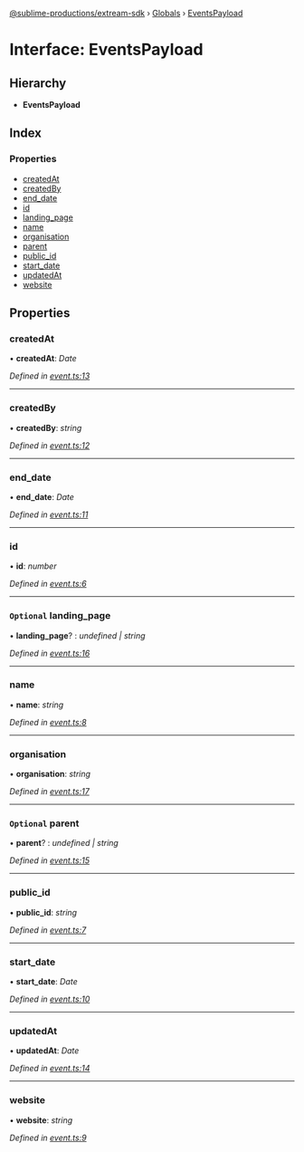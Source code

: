 [@sublime-productions/extream-sdk](../README.md) › [Globals](../globals.md) › [EventsPayload](eventspayload.md)

# Interface: EventsPayload

## Hierarchy

* **EventsPayload**

## Index

### Properties

* [createdAt](eventspayload.md#createdat)
* [createdBy](eventspayload.md#createdby)
* [end_date](eventspayload.md#end_date)
* [id](eventspayload.md#id)
* [landing_page](eventspayload.md#optional-landing_page)
* [name](eventspayload.md#name)
* [organisation](eventspayload.md#organisation)
* [parent](eventspayload.md#optional-parent)
* [public_id](eventspayload.md#public_id)
* [start_date](eventspayload.md#start_date)
* [updatedAt](eventspayload.md#updatedat)
* [website](eventspayload.md#website)

## Properties

###  createdAt

• **createdAt**: *Date*

*Defined in [event.ts:13](https://github.com/Extream-SaaS/ex-sdk/blob/fc506a8/src/event.ts#L13)*

___

###  createdBy

• **createdBy**: *string*

*Defined in [event.ts:12](https://github.com/Extream-SaaS/ex-sdk/blob/fc506a8/src/event.ts#L12)*

___

###  end_date

• **end_date**: *Date*

*Defined in [event.ts:11](https://github.com/Extream-SaaS/ex-sdk/blob/fc506a8/src/event.ts#L11)*

___

###  id

• **id**: *number*

*Defined in [event.ts:6](https://github.com/Extream-SaaS/ex-sdk/blob/fc506a8/src/event.ts#L6)*

___

### `Optional` landing_page

• **landing_page**? : *undefined | string*

*Defined in [event.ts:16](https://github.com/Extream-SaaS/ex-sdk/blob/fc506a8/src/event.ts#L16)*

___

###  name

• **name**: *string*

*Defined in [event.ts:8](https://github.com/Extream-SaaS/ex-sdk/blob/fc506a8/src/event.ts#L8)*

___

###  organisation

• **organisation**: *string*

*Defined in [event.ts:17](https://github.com/Extream-SaaS/ex-sdk/blob/fc506a8/src/event.ts#L17)*

___

### `Optional` parent

• **parent**? : *undefined | string*

*Defined in [event.ts:15](https://github.com/Extream-SaaS/ex-sdk/blob/fc506a8/src/event.ts#L15)*

___

###  public_id

• **public_id**: *string*

*Defined in [event.ts:7](https://github.com/Extream-SaaS/ex-sdk/blob/fc506a8/src/event.ts#L7)*

___

###  start_date

• **start_date**: *Date*

*Defined in [event.ts:10](https://github.com/Extream-SaaS/ex-sdk/blob/fc506a8/src/event.ts#L10)*

___

###  updatedAt

• **updatedAt**: *Date*

*Defined in [event.ts:14](https://github.com/Extream-SaaS/ex-sdk/blob/fc506a8/src/event.ts#L14)*

___

###  website

• **website**: *string*

*Defined in [event.ts:9](https://github.com/Extream-SaaS/ex-sdk/blob/fc506a8/src/event.ts#L9)*
